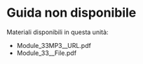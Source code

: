 # Guida non disponibile

Materiali disponibili in questa unità:

- Module_33MP3__URL.pdf
- Module_33__File.pdf